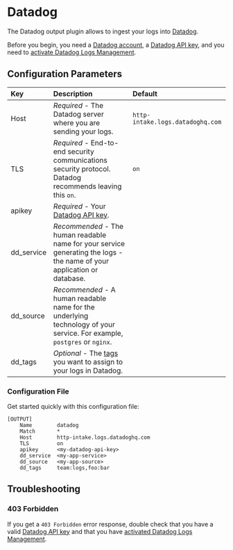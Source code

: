 # Datadog

The Datadog output plugin allows to ingest your logs into [Datadog](https://app.datadoghq.com/signup).

Before you begin, you need a [Datadog account](https://app.datadoghq.com/signup), a [Datadog API key](https://docs.datadoghq.com/account_management/api-app-keys/), and you need to [activate Datadog Logs Management](https://app.datadoghq.com/logs/activation).

## Configuration Parameters

| Key | Description | Default |
| :--- | :--- | :--- |
| Host | _Required_ - The Datadog server where you are sending your logs. | `http-intake.logs.datadoghq.com` |
| TLS | _Required_ - End-to-end security communications security protocol. Datadog recommends leaving this `on`. | `on` |
| apikey | _Required_ - Your [Datadog API key](https://app.datadoghq.com/account/settings#api). |  |
| dd\_service | _Recommended_ - The human readable name for your service generating the logs - the name of your application or database. |  |
| dd\_source | _Recommended_ - A human readable name for the underlying technology of your service. For example, `postgres` or `nginx`. |  |
| dd\_tags | _Optional_ - The [tags](https://docs.datadoghq.com/tagging/) you want to assign to your logs in Datadog. |  |

### Configuration File

Get started quickly with this configuration file:

```text
[OUTPUT]
    Name        datadog
    Match       *
    Host        http-intake.logs.datadoghq.com
    TLS         on
    apikey      <my-datadog-api-key>
    dd_service  <my-app-service>
    dd_source   <my-app-source>
    dd_tags     team:logs,foo:bar
```

## Troubleshooting

### 403 Forbidden

If you get a `403 Forbidden` error response, double check that you have a valid [Datadog API key](https://docs.datadoghq.com/account_management/api-app-keys/) and that you have [activated Datadog Logs Management](https://app.datadoghq.com/logs/activation).

